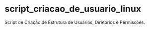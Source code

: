 # script_criacao_de_usuario_linux
Script de Criação de Estrutura de Usuários, Diretórios e Permissões.
